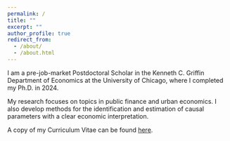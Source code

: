 ```yaml
---
permalink: /
title: ""
excerpt: ""
author_profile: true
redirect_from: 
  - /about/
  - /about.html
---
```



I am a pre-job-market Postdoctoral Scholar in the Kenneth C. Griffin Department of Economics at the University of Chicago, where I completed my Ph.D. in 2024.

My research focuses on topics in public finance and urban economics. I also develop methods for the identification and estimation of causal parameters with a clear economic interpretation.

A copy of my Curriculum Vitae can be found [here](/files/CV_FrancescoRuggieri.pdf).